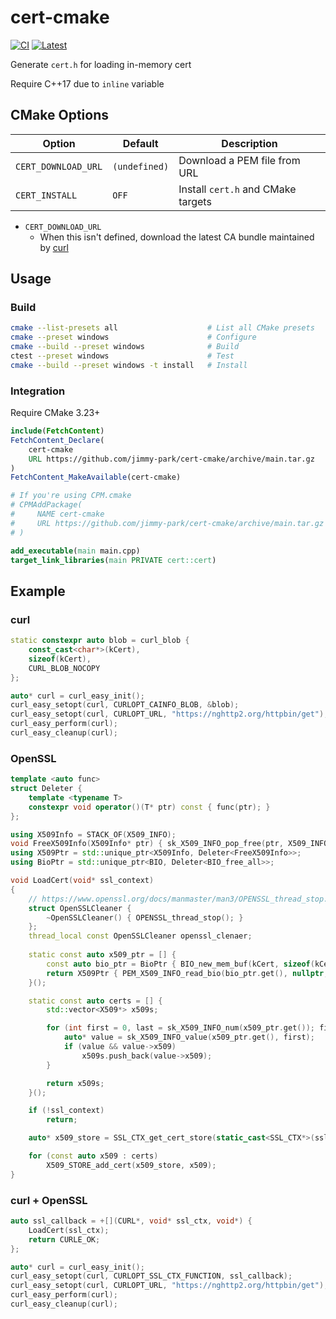 # cert-cmake

[![CI](https://github.com/jimmy-park/cert-cmake/actions/workflows/ci.yaml/badge.svg)](https://github.com/jimmy-park/cert-cmake/actions/workflows/ci.yaml)
[![Latest](https://github.com/jimmy-park/cert-cmake/actions/workflows/latest.yaml/badge.svg)](https://github.com/jimmy-park/cert-cmake/actions/workflows/latest.yaml)

Generate `cert.h` for loading in-memory cert

Require C++17 due to `inline` variable

## CMake Options

| Option              | Default       | Description                        |
| ------------------- | ------------- | ---------------------------------- |
| `CERT_DOWNLOAD_URL` | `(undefined)` | Download a PEM file from URL       |
| `CERT_INSTALL`      | `OFF`         | Install `cert.h` and CMake targets |

- `CERT_DOWNLOAD_URL`
  - When this isn't defined, download the latest CA bundle maintained by [curl](https://curl.se/docs/caextract.html)

## Usage

### Build

```sh
cmake --list-presets all                    # List all CMake presets
cmake --preset windows                      # Configure
cmake --build --preset windows              # Build
ctest --preset windows                      # Test
cmake --build --preset windows -t install   # Install
```

### Integration

Require CMake 3.23+

```CMake
include(FetchContent)
FetchContent_Declare(
    cert-cmake
    URL https://github.com/jimmy-park/cert-cmake/archive/main.tar.gz
)
FetchContent_MakeAvailable(cert-cmake)

# If you're using CPM.cmake
# CPMAddPackage(
#     NAME cert-cmake
#     URL https://github.com/jimmy-park/cert-cmake/archive/main.tar.gz
# )

add_executable(main main.cpp)
target_link_libraries(main PRIVATE cert::cert)
```

## Example

### curl

```cpp
static constexpr auto blob = curl_blob {
    const_cast<char*>(kCert),
    sizeof(kCert),
    CURL_BLOB_NOCOPY
};

auto* curl = curl_easy_init();
curl_easy_setopt(curl, CURLOPT_CAINFO_BLOB, &blob);
curl_easy_setopt(curl, CURLOPT_URL, "https://nghttp2.org/httpbin/get");
curl_easy_perform(curl);
curl_easy_cleanup(curl);
```

### OpenSSL

```cpp
template <auto func>
struct Deleter {
    template <typename T>
    constexpr void operator()(T* ptr) const { func(ptr); }
};

using X509Info = STACK_OF(X509_INFO);
void FreeX509Info(X509Info* ptr) { sk_X509_INFO_pop_free(ptr, X509_INFO_free); }
using X509Ptr = std::unique_ptr<X509Info, Deleter<FreeX509Info>>;
using BioPtr = std::unique_ptr<BIO, Deleter<BIO_free_all>>;

void LoadCert(void* ssl_context)
{
    // https://www.openssl.org/docs/manmaster/man3/OPENSSL_thread_stop.html
    struct OpenSSLCleaner {
        ~OpenSSLCleaner() { OPENSSL_thread_stop(); }
    };
    thread_local const OpenSSLCleaner openssl_clenaer;
    
    static const auto x509_ptr = [] {
        const auto bio_ptr = BioPtr { BIO_new_mem_buf(kCert, sizeof(kCert)) };
        return X509Ptr { PEM_X509_INFO_read_bio(bio_ptr.get(), nullptr, nullptr, nullptr) };
    }();

    static const auto certs = [] {
        std::vector<X509*> x509s;

        for (int first = 0, last = sk_X509_INFO_num(x509_ptr.get()); first < last; ++first) {
            auto* value = sk_X509_INFO_value(x509_ptr.get(), first);
            if (value && value->x509)
                x509s.push_back(value->x509);
        }

        return x509s;
    }();

    if (!ssl_context)
        return;

    auto* x509_store = SSL_CTX_get_cert_store(static_cast<SSL_CTX*>(ssl_context));

    for (const auto x509 : certs)
        X509_STORE_add_cert(x509_store, x509);
}
```

### curl + OpenSSL

```cpp
auto ssl_callback = +[](CURL*, void* ssl_ctx, void*) {
    LoadCert(ssl_ctx);
    return CURLE_OK;
};

auto* curl = curl_easy_init();
curl_easy_setopt(curl, CURLOPT_SSL_CTX_FUNCTION, ssl_callback);
curl_easy_setopt(curl, CURLOPT_URL, "https://nghttp2.org/httpbin/get");
curl_easy_perform(curl);
curl_easy_cleanup(curl);
```
